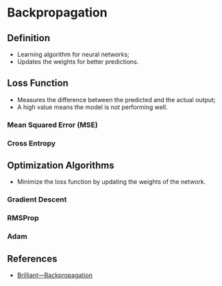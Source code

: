 # Backpropagation

## Definition

- Learning algorithm for neural networks;
- Updates the weights for better predictions.

## Loss Function

- Measures the difference between the predicted and the actual output;
- A high value means the model is not performing well.

### Mean Squared Error (MSE)

### Cross Entropy

## Optimization Algorithms

- Minimize the loss function by updating the weights of the network.

### Gradient Descent

### RMSProp

### Adam

## References

- [Brilliant—Backpropagation](https://brilliant.org/wiki/backpropagation/)
